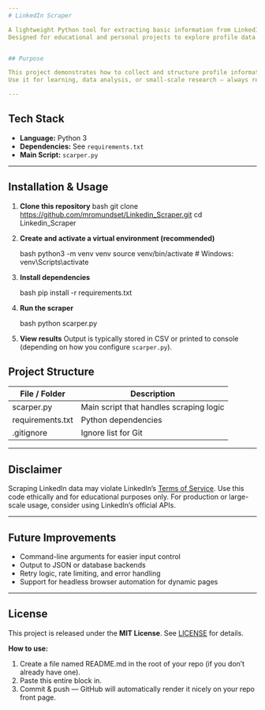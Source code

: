 ```yaml
---
# LinkedIn Scraper

A lightweight Python tool for extracting basic information from LinkedIn profiles.  
Designed for educational and personal projects to explore profile data programmatically.


## Purpose

This project demonstrates how to collect and structure profile information from LinkedIn.  
Use it for learning, data analysis, or small-scale research — always responsibly and within LinkedIn’s Terms of Service.

---
```


## Tech Stack

- **Language:** Python 3
- **Dependencies:** See `requirements.txt`
- **Main Script:** `scarper.py`

---

## Installation & Usage

1. **Clone this repository**
   bash
   git clone https://github.com/mromundset/Linkedin_Scraper.git
   cd Linkedin_Scraper

2. **Create and activate a virtual environment (recommended)**

   bash
   python3 -m venv venv
   source venv/bin/activate        # Windows: venv\Scripts\activate

3. **Install dependencies**

   bash
   pip install -r requirements.txt

4. **Run the scraper**

   bash
   python scarper.py

5. **View results**
   Output is typically stored in CSV or printed to console (depending on how you configure `scarper.py`).

## Project Structure

| File / Folder      | Description                             |
| ------------------ | --------------------------------------- |
| scarper.py         | Main script that handles scraping logic |
| requirements.txt   | Python dependencies                     |
| .gitignore         | Ignore list for Git                     |

---

## Disclaimer

Scraping LinkedIn data may violate LinkedIn’s [Terms of Service](https://www.linkedin.com/legal/user-agreement).
Use this code ethically and for educational purposes only. For production or large-scale usage, consider using LinkedIn’s official APIs.

---

## Future Improvements

* Command-line arguments for easier input control
* Output to JSON or database backends
* Retry logic, rate limiting, and error handling
* Support for headless browser automation for dynamic pages

---

## License

This project is released under the **MIT License**. See [LICENSE](LICENSE) for details.


**How to use:**  
1. Create a file named README.md in the root of your repo (if you don’t already have one).  
2. Paste this entire block in.  
3. Commit & push — GitHub will automatically render it nicely on your repo front page.  
